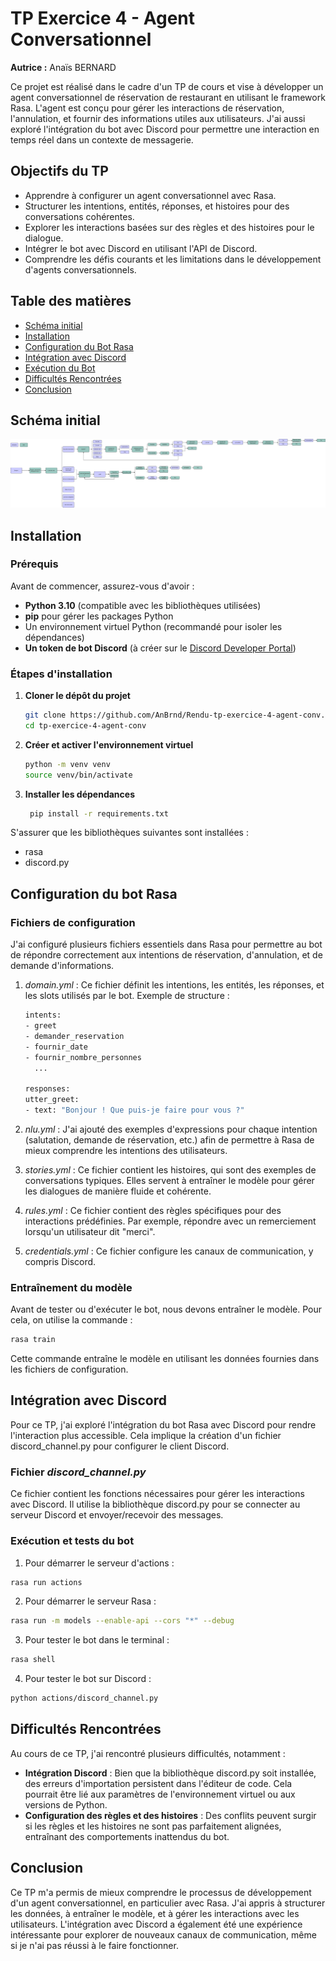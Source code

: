 # TP Exercice 4 - Agent Conversationnel

**Autrice :** Anaïs BERNARD

Ce projet est réalisé dans le cadre d'un TP de cours et vise à développer un agent conversationnel de réservation de restaurant en utilisant le framework Rasa. L'agent est conçu pour gérer les interactions de réservation, l'annulation, et fournir des informations utiles aux utilisateurs. J'ai aussi exploré l'intégration du bot avec Discord pour permettre une interaction en temps réel dans un contexte de messagerie.

## Objectifs du TP

- Apprendre à configurer un agent conversationnel avec Rasa.
- Structurer les intentions, entités, réponses, et histoires pour des conversations cohérentes.
- Explorer les interactions basées sur des règles et des histoires pour le dialogue.
- Intégrer le bot avec Discord en utilisant l'API de Discord.
- Comprendre les défis courants et les limitations dans le développement d'agents conversationnels.

## Table des matières

- [Schéma initial](#schéma-initial)
- [Installation](#installation)
- [Configuration du Bot Rasa](#configuration-du-bot-rasa)
- [Intégration avec Discord](#intégration-avec-discord)
- [Exécution du Bot](#exécution-du-bot)
- [Difficultés Rencontrées](#difficultés-rencontrées)
- [Conclusion](#conclusion)

## Schéma initial

![Schéma intéractions](images/TP_Agent_Conv.jpg)

## Installation

### Prérequis

Avant de commencer, assurez-vous d'avoir :

- **Python 3.10** (compatible avec les bibliothèques utilisées)
- **pip** pour gérer les packages Python
- Un environnement virtuel Python (recommandé pour isoler les dépendances)
- **Un token de bot Discord** (à créer sur le [Discord Developer Portal](https://discord.com/developers/applications))

### Étapes d'installation

1. **Cloner le dépôt du projet**

   ```bash
   git clone https://github.com/AnBrnd/Rendu-tp-exercice-4-agent-conv.git
   cd tp-exercice-4-agent-conv
   ```

2. **Créer et activer l'environnement virtuel**

   ```bash
   python -m venv venv
   source venv/bin/activate
   ```
   
3. **Installer les dépendances**

   ```bash
    pip install -r requirements.txt
    ```
S'assurer que les bibliothèques suivantes sont installées :
- rasa
- discord.py

## Configuration du bot Rasa
### Fichiers de configuration

J'ai configuré plusieurs fichiers essentiels dans Rasa pour permettre au bot 
de répondre correctement aux intentions de réservation, d'annulation, et de demande 
d'informations.

1. *domain.yml* : Ce fichier définit les intentions, les entités, les réponses, et les 
slots utilisés par le bot. 
Exemple de structure :
   ```bash
   intents:
   - greet
   - demander_reservation
   - fournir_date
   - fournir_nombre_personnes
     ...

   responses:
   utter_greet:
   - text: "Bonjour ! Que puis-je faire pour vous ?"
    ```

2. *nlu.yml* : J'ai ajouté des exemples d'expressions pour chaque intention (salutation,
demande de réservation, etc.) afin de permettre à Rasa de mieux comprendre les intentions des
utilisateurs.

3. *stories.yml* : Ce fichier contient les histoires, qui sont des exemples de conversations 
typiques. Elles servent à entraîner le modèle pour gérer les dialogues de manière fluide et 
cohérente.

4. *rules.yml* : Ce fichier contient des règles spécifiques pour des interactions prédéfinies. 
Par exemple, répondre avec un remerciement lorsqu'un utilisateur dit "merci".

5. *credentials.yml* : Ce fichier configure les canaux de communication, y compris Discord.

### Entraînement du modèle
Avant de tester ou d'exécuter le bot, nous devons entraîner le modèle. Pour cela, on utilise la commande :
```bash
rasa train
```
Cette commande entraîne le modèle en utilisant les données fournies dans les fichiers de configuration.

## Intégration avec Discord
Pour ce TP, j'ai exploré l'intégration du bot Rasa avec Discord pour rendre l'interaction 
plus accessible. Cela implique la création d'un fichier discord_channel.py pour configurer le client Discord.

### Fichier *discord_channel.py*
Ce fichier contient les fonctions nécessaires pour gérer les interactions avec Discord. Il utilise la
bibliothèque discord.py pour se connecter au serveur Discord et envoyer/recevoir des messages.

### Exécution et tests du bot
1. Pour démarrer le serveur d'actions :
```bash
rasa run actions
```
2. Pour démarrer le serveur Rasa :
```bash
rasa run -m models --enable-api --cors "*" --debug
```
3. Pour tester le bot dans le terminal :
```bash
rasa shell
```
4. Pour tester le bot sur Discord :
```bash
python actions/discord_channel.py
```

## Difficultés Rencontrées
Au cours de ce TP, j'ai rencontré plusieurs difficultés, notamment :
- **Intégration Discord** : Bien que la bibliothèque discord.py soit installée, 
des erreurs d'importation persistent dans l'éditeur de code. Cela pourrait être lié 
aux paramètres de l'environnement virtuel ou aux versions de Python.
- **Configuration des règles et des histoires** : Des conflits peuvent surgir si les règles 
et les histoires ne sont pas parfaitement alignées, entraînant des comportements inattendus du bot.

## Conclusion
Ce TP m'a permis de mieux comprendre le processus de développement d'un agent conversationnel, 
en particulier avec Rasa. J'ai appris à structurer les données, à entraîner le modèle, et à gérer
les interactions avec les utilisateurs. L'intégration avec Discord a également été une expérience
intéressante pour explorer de nouveaux canaux de communication, même si je n'ai pas réussi à le faire fonctionner.
